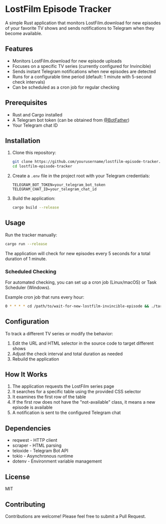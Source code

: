 # LostFilm Episode Tracker

A simple Rust application that monitors LostFilm.download for new episodes of your favorite TV shows and sends notifications to Telegram when they become available.

## Features

- Monitors LostFilm.download for new episode uploads
- Focuses on a specific TV series (currently configured for Invincible)
- Sends instant Telegram notifications when new episodes are detected
- Runs for a configurable time period (default: 1 minute with 5-second check intervals)
- Can be scheduled as a cron job for regular checking

## Prerequisites

- Rust and Cargo installed
- A Telegram bot token (can be obtained from [@BotFather](https://t.me/botfather))
- Your Telegram chat ID

## Installation

1. Clone this repository:

   ```bash
   git clone https://github.com/yourusername/lostfilm-episode-tracker.git
   cd lostfilm-episode-tracker
   ```

2. Create a `.env` file in the project root with your Telegram credentials:

   ```
   TELEGRAM_BOT_TOKEN=your_telegram_bot_token
   TELEGRAM_CHAT_ID=your_telegram_chat_id
   ```

3. Build the application:
   ```bash
   cargo build --release
   ```

## Usage

Run the tracker manually:

```bash
cargo run --release
```

The application will check for new episodes every 5 seconds for a total duration of 1 minute.

### Scheduled Checking

For automated checking, you can set up a cron job (Linux/macOS) or Task Scheduler (Windows).

Example cron job that runs every hour:

```bash
0 * * * * cd /path/to/wait-for-new-lostfilm-invincible-episode && ./target/release/wait-for-new-lostfilm-invincible-episode
```

## Configuration

To track a different TV series or modify the behavior:

1. Edit the URL and HTML selector in the source code to target different shows
2. Adjust the check interval and total duration as needed
3. Rebuild the application

## How It Works

1. The application requests the LostFilm series page
2. It searches for a specific table using the provided CSS selector
3. It examines the first row of the table
4. If the first row does not have the "not-available" class, it means a new episode is available
5. A notification is sent to the configured Telegram chat

## Dependencies

- reqwest - HTTP client
- scraper - HTML parsing
- teloxide - Telegram Bot API
- tokio - Asynchronous runtime
- dotenv - Environment variable management

## License

MIT

## Contributing

Contributions are welcome! Please feel free to submit a Pull Request.

